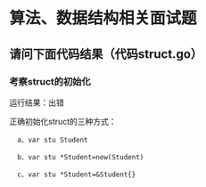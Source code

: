 # 算法、数据结构相关面试题
## 请问下面代码结果（代码struct.go）
### 考察struct的初始化
运行结果：出错

正确初始化struct的三种方式：
````
  a、var stu Student

  b、var stu *Student=new(Student)

  c、var stu *Student=&Student{}
````